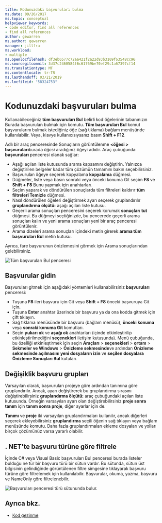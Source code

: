 ```yaml
---
title: Kodunuzdaki başvuruları bulma
ms.date: 09/26/2017
ms.topic: conceptual
helpviewer_keywords:
- code editor, find all references
- find all references
author: gewarren
ms.author: gewarren
manager: jillfra
ms.workload:
- multiple
ms.openlocfilehash: df3eb6577c72aa421f2a22d93b3109f63548cc96
ms.sourcegitcommit: 3d37c2460584f6c61769be70ef29c1a67397cf14
ms.translationtype: MT
ms.contentlocale: tr-TR
ms.lasthandoff: 03/21/2019
ms.locfileid: "58324753"
---
```

# <a name="find-references-in-your-code"></a>Kodunuzdaki başvuruları bulma

Kullanabileceğiniz **tüm başvuruları Bul** belirli kod öğelerinin tabanınızın Burada başvurulan bulmak için komutu. **Tüm başvuruları Bul** komut başvurularını bulmak istediğiniz öğe (sağ tıklama) bağlam menüsünde kullanılabilir. Veya, klavye kullanıcısıysanız basın **Shift + F12**.

Adlı bir araç penceresinde Sonuçların görüntülenme  **\<öğesi > başvuruları**burada *öğesi* aradığınız öğeyi adıdır. Araç çubuğunda **başvuruları** penceresi olanak sağlar:
- Aşağı açılan liste kutusunda arama kapsamını değiştirin. Yalnızca değiştirilen belgeler kadar tüm çözümün tamamını bakın seçebilirsiniz.
- Başvurulan öğeye seçerek kopyalama **kopyalama** düğmesi.
- Düğmeler, liste veya basın sonraki veya önceki konuma Git seçim **F8** ve **Shift + F8** Bunu yapmak için anahtarları.
- Seçim yaparak ve döndürülen sonuçlarda tüm filtreleri kaldırır **tüm filtreleri Temizle** düğmesi.
- Nasıl döndürülen öğeleri değiştirmek ayarı seçerek gruplandırılır **gruplandırma ölçütü:** aşağı açılan liste kutusu.
- Geçerli arama sonuçları penceresini seçerek korumak **sonuçları tut** düğmesi. Bu düğmeyi seçtiğinizde, bu pencerede geçerli arama sonuçları kalın ve yeni arama sonuçları yeni bir araç penceresi görüntülenir.
- Arama dizeleri arama sonuçları içindeki metin girerek **arama tüm başvuruları Bul** metin kutusu.

Ayrıca, fare başvurunun önizlemesini görmek için Arama sonuçlarından gelebilirsiniz.

![Tüm başvuruları Bul penceresi](../ide/media/vside_findallreferences.png)

## <a name="navigate-to-references"></a>Başvurular gidin
Başvuruları gitmek için aşağıdaki yöntemleri kullanabilirsiniz **başvuruları** penceresi:

- Tuşuna **F8** ileri başvuru için Git veya **Shift + F8** önceki başvuruya Git için.
- Tuşuna **Enter** anahtar üzerinde bir başvuru ya da ona kodda gitmek için çift tıklayın.
- Sağ tıklama menüsünde bir başvuru (bağlam menüsü), **önceki konuma** veya **sonraki konuma Git** komutları.
- Seçin **yukarı ok** ve **aşağı ok** anahtarları (içinde etkinleştirilip etkinleştirilmediğini **seçenekleri** iletişim kutusunda). Menü çubuğunda, bu özelliği etkinleştirmek için seçin **Araçları** > **seçenekleri** > **ortam**  >   **Sekmeler ve Windows** > **Önizleme sekmesinde**ve ardından **Önizleme sekmesinde açılmasını yeni dosyaların izin** ve **seçilen dosyalara Önizleme Sonuçları Bul** kutuları.

## <a name="change-reference-groupings"></a>Değişiklik başvuru grupları
Varsayılan olarak, başvuruları projeye göre ardından tanımına göre gruplandırılır. Ancak, ayarı değiştirerek bu gruplandırma sırasını değiştirebilirsiniz **gruplandırma ölçütü:** araç çubuğundaki açılan liste kutusunda. Örneğin varsayılan ayarı olan değiştirebilirsiniz **proje sonra tanım** için **tanım sonra proje**, diğer ayarlar için de.

**Tanımı** ve **proje** iki varsayılan gruplandırmaları kullanılır, ancak diğerleri seçerek ekleyebilirsiniz **gruplandırma** seçili öğenin sağ tıklayın veya bağlam menüsünde komutu. Daha fazla gruplandırmaları ekleme dosyaları ve yolları birçok çözümünüz varsa yararlı olabilir.

## <a name="filter-by-reference-type-in-net"></a>. NET'te başvuru türüne göre filtrele
İçinde C# veya Visual Basic başvuruları Bul penceresi burada listeler bulduğu ne tür bir başvuru türü bir sütun vardır. Bu sütunda, sütun üst bilgisinin gelindiğinde görüntülenen filtre simgesine tıklayarak başvuru türüne göre filtrelemek için kullanılabilir. Başvurular, okuma, yazma, başvuru ve NameOnly göre filtrelenebilir.

![Başvuruları penceresi türü sütununda bulur. ](../ide/media/vside_findallreferencesKind.png)

## <a name="see-also"></a>Ayrıca bkz.

- [Kod gezinme](../ide/navigating-code.md)

